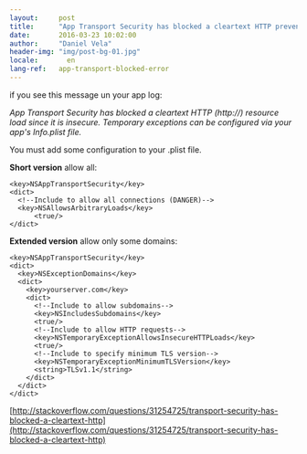 ```yaml
---
layout:     post
title:      "App Transport Security has blocked a cleartext HTTP prevent http queries to success"
date:       2016-03-23 10:02:00
author:     "Daniel Vela"
header-img: "img/post-bg-01.jpg"
locale:       en
lang-ref:   app-transport-blocked-error
---
```


if you see this message un your app log:     
   
*App Transport Security has blocked a cleartext HTTP (http://) resource load since it is insecure. Temporary exceptions can be configured via your app's Info.plist file.*

You must add some configuration to your <project>.plist file.    

**Short version** allow all:      

	<key>NSAppTransportSecurity</key>
	<dict>
	  <!--Include to allow all connections (DANGER)-->
	  <key>NSAllowsArbitraryLoads</key>
	      <true/>
	</dict>	

**Extended version** allow only some domains:    

	<key>NSAppTransportSecurity</key>
	<dict>
	  <key>NSExceptionDomains</key>
	  <dict>
	    <key>yourserver.com</key>
	    <dict>
	      <!--Include to allow subdomains-->
	      <key>NSIncludesSubdomains</key>
	      <true/>
	      <!--Include to allow HTTP requests-->
	      <key>NSTemporaryExceptionAllowsInsecureHTTPLoads</key>
	      <true/>
	      <!--Include to specify minimum TLS version-->
	      <key>NSTemporaryExceptionMinimumTLSVersion</key>
	      <string>TLSv1.1</string>
	    </dict>
	  </dict>
	</dict>

[http://stackoverflow.com/questions/31254725/transport-security-has-blocked-a-cleartext-http](http://stackoverflow.com/questions/31254725/transport-security-has-blocked-a-cleartext-http)